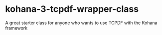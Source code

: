 kohana-3-tcpdf-wrapper-class
============================

A great starter class for anyone who wants to use TCPDF with the Kohana framework